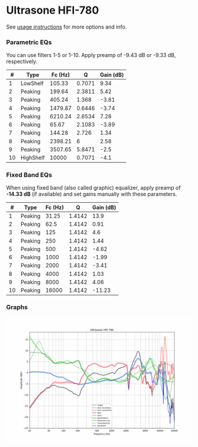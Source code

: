 # Ultrasone HFI-780
See [usage instructions](https://github.com/jaakkopasanen/AutoEq#usage) for more options and info.

### Parametric EQs
You can use filters 1-5 or 1-10. Apply preamp of -9.43 dB or -9.33 dB, respectively.

|   # | Type      |   Fc (Hz) |      Q |   Gain (dB) |
|-----|-----------|-----------|--------|-------------|
|   1 | LowShelf  |    105.33 | 0.7071 |        9.34 |
|   2 | Peaking   |    199.64 | 2.3811 |        5.42 |
|   3 | Peaking   |    405.24 | 1.368  |       -3.81 |
|   4 | Peaking   |   1479.87 | 0.6446 |       -3.74 |
|   5 | Peaking   |   6210.24 | 2.6534 |        7.28 |
|   6 | Peaking   |     65.67 | 2.1083 |       -3.89 |
|   7 | Peaking   |    144.28 | 2.726  |        1.34 |
|   8 | Peaking   |   2398.21 | 6      |        2.58 |
|   9 | Peaking   |   3507.65 | 5.8471 |       -2.5  |
|  10 | HighShelf |  10000    | 0.7071 |       -4.1  |

### Fixed Band EQs
When using fixed band (also called graphic) equalizer, apply preamp of **-14.33 dB** (if available) and set gains manually with these parameters.

|   # | Type    |   Fc (Hz) |      Q |   Gain (dB) |
|-----|---------|-----------|--------|-------------|
|   1 | Peaking |     31.25 | 1.4142 |       13.9  |
|   2 | Peaking |     62.5  | 1.4142 |        0.91 |
|   3 | Peaking |    125    | 1.4142 |        4.6  |
|   4 | Peaking |    250    | 1.4142 |        1.44 |
|   5 | Peaking |    500    | 1.4142 |       -4.62 |
|   6 | Peaking |   1000    | 1.4142 |       -1.99 |
|   7 | Peaking |   2000    | 1.4142 |       -3.41 |
|   8 | Peaking |   4000    | 1.4142 |        1.03 |
|   9 | Peaking |   8000    | 1.4142 |        4.06 |
|  10 | Peaking |  16000    | 1.4142 |      -11.23 |

### Graphs
![](./Ultrasone%20HFI-780.png)
